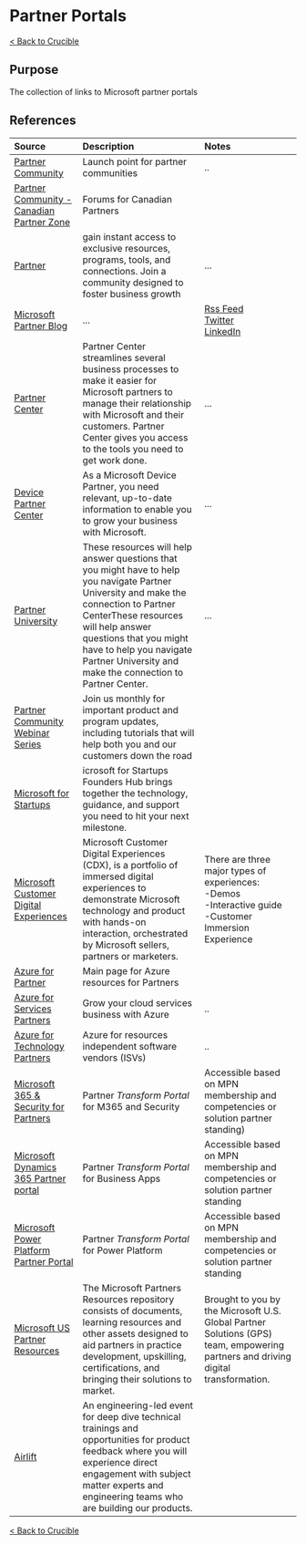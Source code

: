 # Partner Portals

[< Back to Crucible](./)

## Purpose

The collection of links to Microsoft partner portals

## References


Source | Description | Notes
:----- | :-----  | :-----
[Partner Community](https://www.microsoftpartnercommunity.com/)| Launch point for partner communities| ..
[Partner Community - Canadian Partner Zone](http://aka.ms/CanadaPartnerCommunity)| Forums for Canadian Partners |
[Partner](https://partner.microsoft.com)| gain instant access to exclusive resources, programs, tools, and connections. Join a community designed to foster business growth |...
[Microsoft Partner Blog](https://blogs.partner.microsoft.com/mpn/)|...|[Rss Feed](https://blogs.partner.microsoft.com/mpn/mpnfeed)<br>[Twitter](https://twitter.com/msPartner)<br>[LinkedIn](https://www.linkedin.com/showcase/microsoft-partner-network/)
[Partner Center](https://partner.microsoft.com/en-us/dashboard)| Partner Center streamlines several business processes to make it easier for Microsoft partners to manage their relationship with Microsoft and their customers. Partner Center gives you access to the tools you need to get work done.| ...
[Device Partner Center](https://devicepartner.microsoft.com/en-us/) | As a Microsoft Device Partner, you need relevant, up-to-date information to enable you to grow your business with Microsoft. | ...
[Partner University](https://partner.microsoft.com/en-us/training/assets/collection/faqs-partner-university#/)| These resources will help answer questions that you might have to help you navigate Partner University and make the connection to Partner CenterThese resources will help answer questions that you might have to help you navigate Partner University and make the connection to Partner Center. |...
[Partner Community Webinar Series](https://aka.ms/partnercall)|Join us monthly for important product and program updates, including tutorials that will help both you and our customers down the road|
[Microsoft for Startups](https://startups.microsoft.com/)|icrosoft for Startups Founders Hub brings together the technology, guidance, and support you need to hit your next milestone.|
[Microsoft Customer Digital Experiences](https://cdx.transform.microsoft.com)|Microsoft Customer Digital Experiences (CDX), is a portfolio of immersed digital experiences to demonstrate Microsoft technology and product with hands-on interaction, orchestrated by Microsoft sellers, partners or marketers. |There are three major types of experiences:<br>-Demos<br>-Interactive guide<br>-Customer Immersion Experience
[Azure for Partner](https://www.microsoft.com/azure/partners/)|Main page for Azure resources for Partners|
[Azure for Services Partners](https://www.microsoft.com/azure/partners/practices/the-opportunity)|Grow your cloud services business with Azure|..
[Azure for Technology Partners](https://azure.microsoft.com/en-us/partners/azure-technology-partners/)|Azure for resources  independent software vendors (ISVs)|..
[Microsoft 365 & Security for Partners](https://cloudpartners.transform.microsoft.com)|Partner *Transform Portal* for M365 and Security|Accessible based on MPN membership and competencies or solution partner standing)
[Microsoft Dynamics 365 Partner portal](https://dynamicspartners.transform.microsoft.com)|Partner *Transform Portal* for Business Apps|Accessible based on MPN membership and competencies or solution partner standing
[Microsoft Power Platform Partner Portal](https://powerplatformpartners.transform.microsoft.com)|Partner *Transform Portal* for Power Platform|Accessible based on MPN membership and competencies or solution partner standing
[Microsoft US Partner Resources](https://microsoft.github.io/PartnerResources/)| The Microsoft Partners Resources repository consists of documents, learning resources and other assets designed to aid partners in practice development, upskilling, certifications, and bringing their solutions to market. | Brought to you by the Microsoft U.S. Global Partner Solutions (GPS) team, empowering partners and driving digital transformation.
[Airlift](https://myairlift.microsoft.com/home_public)| An engineering-led event for deep dive technical trainings and opportunities for product feedback where you will experience direct engagement with subject matter experts and engineering teams who are building our products. |

[< Back to Crucible](./)